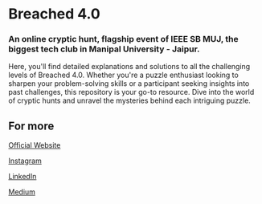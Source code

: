# Breached 4.0

### An online cryptic hunt, flagship event of IEEE SB MUJ, the biggest tech club in Manipal University - Jaipur.

Here, you'll find detailed explanations and solutions to all the challenging levels of Breached 4.0. Whether you're a puzzle enthusiast looking to sharpen your problem-solving skills or a participant seeking insights into past challenges, this repository is your go-to resource. Dive into the world of cryptic hunts and unravel the mysteries behind each intriguing puzzle.

## For more

[Official Website](https://ieeemuj.com/)

[Instagram](https://www.instagram.com/ieeemuj/)

[LinkedIn](https://in.linkedin.com/company/ieeesbmuj)

[Medium](https://medium.com/@ieeemuj)
